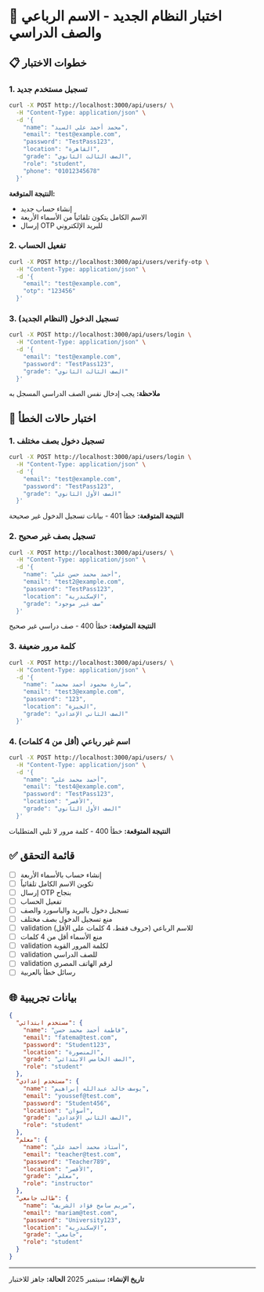 # 🧪 اختبار النظام الجديد - الاسم الرباعي والصف الدراسي

## 📋 خطوات الاختبار

### 1. تسجيل مستخدم جديد

```bash
curl -X POST http://localhost:3000/api/users/ \
  -H "Content-Type: application/json" \
  -d '{
    "name": "محمد أحمد علي السيد",
    "email": "test@example.com",
    "password": "TestPass123",
    "location": "القاهرة",
    "grade": "الصف الثالث الثانوي",
    "role": "student",
    "phone": "01012345678"
  }'
```

**النتيجة المتوقعة:**
- إنشاء حساب جديد
- الاسم الكامل يتكون تلقائياً من الأسماء الأربعة
- إرسال OTP للبريد الإلكتروني

### 2. تفعيل الحساب

```bash
curl -X POST http://localhost:3000/api/users/verify-otp \
  -H "Content-Type: application/json" \
  -d '{
    "email": "test@example.com",
    "otp": "123456"
  }'
```

### 3. تسجيل الدخول (النظام الجديد)

```bash
curl -X POST http://localhost:3000/api/users/login \
  -H "Content-Type: application/json" \
  -d '{
    "email": "test@example.com",
    "password": "TestPass123",
    "grade": "الصف الثالث الثانوي"
  }'
```

**ملاحظة:** يجب إدخال نفس الصف الدراسي المسجل به

## 🔧 اختبار حالات الخطأ

### 1. تسجيل دخول بصف مختلف
```bash
curl -X POST http://localhost:3000/api/users/login \
  -H "Content-Type: application/json" \
  -d '{
    "email": "test@example.com",
    "password": "TestPass123",
    "grade": "الصف الأول الثانوي"
  }'
```
**النتيجة المتوقعة:** خطأ 401 - بيانات تسجيل الدخول غير صحيحة

### 2. تسجيل بصف غير صحيح
```bash
curl -X POST http://localhost:3000/api/users/ \
  -H "Content-Type: application/json" \
  -d '{
    "name": "أحمد محمد حسن علي",
    "email": "test2@example.com",
    "password": "TestPass123",
    "location": "الإسكندرية",
    "grade": "صف غير موجود"
  }'
```
**النتيجة المتوقعة:** خطأ 400 - صف دراسي غير صحيح

### 3. كلمة مرور ضعيفة
```bash
curl -X POST http://localhost:3000/api/users/ \
  -H "Content-Type: application/json" \
  -d '{
    "name": "سارة محمود أحمد محمد",
    "email": "test3@example.com",
    "password": "123",
    "location": "الجيزة",
    "grade": "الصف الثاني الإعدادي"
  }'
```

### 4. اسم غير رباعي (أقل من 4 كلمات)
```bash
curl -X POST http://localhost:3000/api/users/ \
  -H "Content-Type: application/json" \
  -d '{
    "name": "أحمد محمد علي",
    "email": "test4@example.com",
    "password": "TestPass123",
    "location": "الأقصر",
    "grade": "الصف الأول الثانوي"
  }'
```
**النتيجة المتوقعة:** خطأ 400 - كلمة مرور لا تلبي المتطلبات

## ✅ قائمة التحقق

- [ ] إنشاء حساب بالأسماء الأربعة
- [ ] تكوين الاسم الكامل تلقائياً
- [ ] إرسال OTP بنجاح
- [ ] تفعيل الحساب
- [ ] تسجيل دخول بالبريد والباسورد والصف
- [ ] منع تسجيل الدخول بصف مختلف
- [ ] validation للاسم الرباعي (حروف فقط، 4 كلمات على الأقل)
- [ ] منع الأسماء أقل من 4 كلمات
- [ ] validation لكلمة المرور القوية
- [ ] validation للصف الدراسي
- [ ] validation لرقم الهاتف المصري
- [ ] رسائل خطأ بالعربية

## 🌐 بيانات تجريبية

```json
{
  "مستخدم ابتدائي": {
    "name": "فاطمة أحمد محمد حسن",
    "email": "fatema@test.com",
    "password": "Student123",
    "location": "المنصورة",
    "grade": "الصف الخامس الابتدائي",
    "role": "student"
  },
  "مستخدم إعدادي": {
    "name": "يوسف خالد عبدالله إبراهيم",
    "email": "youssef@test.com",
    "password": "Student456",
    "location": "أسوان",
    "grade": "الصف الثاني الإعدادي",
    "role": "student"
  },
  "معلم": {
    "name": "أستاذ محمد أحمد علي",
    "email": "teacher@test.com",
    "password": "Teacher789",
    "location": "الأقصر",
    "grade": "معلم",
    "role": "instructor"
  },
  "طالب جامعي": {
    "name": "مريم سامح فؤاد الشريف",
    "email": "mariam@test.com",
    "password": "University123",
    "location": "الإسكندرية",
    "grade": "جامعي",
    "role": "student"
  }
}
```

---

**تاريخ الإنشاء:** سبتمبر 2025
**الحالة:** جاهز للاختبار